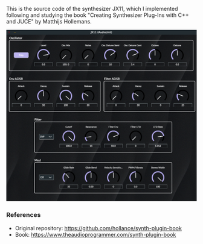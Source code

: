 This is the source code of the synthesizer JX11, which I implemented following and studying the book "Creating Synthesizer Plug-Ins with C++ and JUCE" by Matthijs Hollemans.

<img align="centre" alt="gui" width="1024px" src="./Resources/gui.png" />

### References

- Original repository: https://github.com/hollance/synth-plugin-book
- Book: https://www.theaudioprogrammer.com/synth-plugin-book
